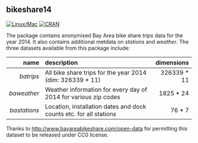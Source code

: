 ## bikeshare14

[![Linux/Mac](https://travis-ci.org/arunsrinivasan/bikeshare14.svg?branch=master)](https://travis-ci.org/arunsrinivasan/bikeshare14)  [![CRAN](http://www.r-pkg.org/badges/version/bikeshare14)](https://cran.r-project.org/package=bikeshare14)

The package contains anonymised Bay Area bike share *trips* data for the year 2014. It also contains additional metdata on *stations* and *weather*. The three datasets available from this package include:

| name          | description                                                         | dimensions  |
| ------------: | :------------------------------------------------------------------ | ----------: |
| *batrips*     | All bike share trips for the year 2014 (dim: 326339 * 11)           | 326339 * 11 |
| *baweather*   | Weather information for every day of 2014 for various zip codes     | 1825 * 24   |
| *bastations*  | Location, installation dates and dock counts etc. for all stations  | 76 * 7      |

Thanks to http://www.bayareabikeshare.com/open-data for permitting this dataset to be released under CC0 license.
